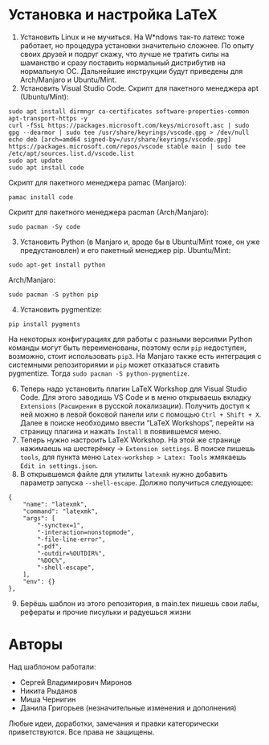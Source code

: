 # Установка и настройка LaTeX
1. Установить Linux и не мучиться. На W*ndows так-то латекс тоже работает, но процедура установки значительно сложнее. По опыту своих друзей и подруг скажу, что лучше не тратить силы на шаманство и сразу поставить нормальный дистрибутив на нормальную ОС. Дальнейшие инструкции будут приведены для Arch/Manjaro и Ubuntu/Mint.
2. Установить Visual Studio Code. Скрипт для пакетного менеджера apt (Ubuntu/Mint):
```
sudo apt install dirmngr ca-certificates software-properties-common apt-transport-https -y
curl -fSsL https://packages.microsoft.com/keys/microsoft.asc | sudo gpg --dearmor | sudo tee /usr/share/keyrings/vscode.gpg > /dev/null
echo deb [arch=amd64 signed-by=/usr/share/keyrings/vscode.gpg] https://packages.microsoft.com/repos/vscode stable main | sudo tee /etc/apt/sources.list.d/vscode.list
sudo apt update
sudo apt install code
```
Скрипт для пакетного менеджера pamac (Manjaro):
```
pamac install code
```
Скрипт для пакетного менеджера pacman (Arch/Manjaro):
```
sudo pacman -Sy code
```
3. Установить Python (в Manjaro и, вроде бы в Ubuntu/Mint тоже, он уже предустановлен) и его пакетный менеджер pip. Ubuntu/Mint:
```
sudo apt-get install python
```
Arch/Manjaro:
```
sudo pacman -S python pip
```
4. Установить pygmentize:
```
pip install pygments
```
На некоторых конфигурациях для работы с разными версиями Python команды могут быть переименованы, поэтому если ```pip``` недоступен, возможно, стоит использовать ```pip3```. На Manjaro также есть интеграция с системными репозиториями и ```pip``` может отказаться ставить pygmentize. Тогда ```sudo pacman -S python-pygmentize```.

6. Теперь надо установить плагин LaTeX Workshop для Visual Studio Code. Для этого заводишь VS Code и в меню открываешь вкладку ```Extensions``` (```Расширения``` в русской локализации). Получить доступ к ней можно в левой боковой панели или с помощью ```Ctrl + Shift + X```. Далее в поиске необходимо ввести “LaTeX Workshops”, перейти на страницу плагина и нажать ```Install``` в появившемся меню.
7. Теперь нужно настроить LaTeX Workshop. На этой же странице нажимаешь на шестерёнку -> ```Extension settings```. В поиске пишешь ```tools```, для пункта меню ```Latex-workshop > Latex: Tools``` жмякаешь ```Edit in settings.json```.
8. В открывшемся файле для утилиты ```latexmk``` нужно добавить параметр запуска ```--shell-escape```. Должно получиться следующее:
```
{
    "name": "latexmk",
    "command": "latexmk",
    "args": [
        "-synctex=1",
        "-interaction=nonstopmode",
        "-file-line-error",
        "-pdf",
        "-outdir=%OUTDIR%",
        "%DOC%",
        "-shell-escape",
    ],
    "env": {}
},
```
9. Берёшь шаблон из этого репозитория, в main.tex пишешь свои лабы, рефераты и прочие писульки и радуешься жизни
# Авторы
Над шаблоном работали:
- Сергей Владимирович Миронов
- Никита Рыданов
- Миша Чернигин
- Данила Григорьев (незначительные изменения и дополнения)

Любые идеи, доработки, замечания и правки категорически приветствуются. Все права не защищены.
